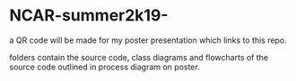 # NCAR-summer2k19-
a QR code will be made for my poster presentation which links to this repo. 

folders contain the source code, class diagrams and flowcharts of the source code outlined in process diagram on poster. 
